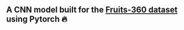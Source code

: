 ## A CNN model built for the [Fruits-360 dataset](https://www.kaggle.com/datasets/moltean/fruits) using Pytorch 🔥
